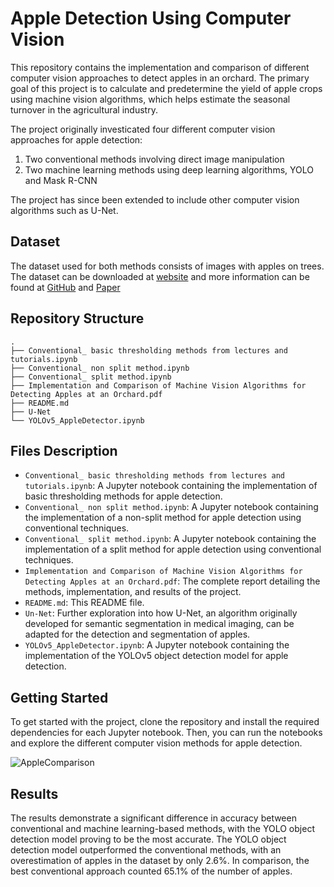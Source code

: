 # Apple Detection Using Computer Vision

This repository contains the implementation and comparison of different computer vision approaches to detect apples in an orchard. The primary goal of this project is to calculate and predetermine the yield of apple crops using machine vision algorithms, which helps estimate the seasonal turnover in the agricultural industry.

The project originally investicated four different computer vision approaches for apple detection:

1. Two conventional methods involving direct image manipulation
2. Two machine learning methods using deep learning algorithms, YOLO and Mask R-CNN

The project has since been extended to include other computer vision algorithms such as U-Net.

## Dataset

The dataset used for both methods consists of images with apples on trees. The dataset can be downloaded at [website](https://rsn.umn.edu/projects/orchard-monitoring/minneapple) and more information can be found at [GitHub](https://github.com/nicolaihaeni/MinneApple) and [Paper](https://arxiv.org/abs/1909.06441)

## Repository Structure

```
.
├── Conventional_ basic thresholding methods from lectures and tutorials.ipynb
├── Conventional_ non split method.ipynb
├── Conventional_ split method.ipynb
├── Implementation and Comparison of Machine Vision Algorithms for Detecting Apples at an Orchard.pdf
├── README.md
├── U-Net
└── YOLOv5_AppleDetector.ipynb

```

## Files Description

- `Conventional_ basic thresholding methods from lectures and tutorials.ipynb`: A Jupyter notebook containing the implementation of basic thresholding methods for apple detection.
- `Conventional_ non split method.ipynb`: A Jupyter notebook containing the implementation of a non-split method for apple detection using conventional techniques.
- `Conventional_ split method.ipynb`: A Jupyter notebook containing the implementation of a split method for apple detection using conventional techniques.
- `Implementation and Comparison of Machine Vision Algorithms for Detecting Apples at an Orchard.pdf`: The complete report detailing the methods, implementation, and results of the project.
- `README.md`: This README file.
- `Un-Net`: Further exploration into how U-Net, an algorithm originally developed for semantic segmentation in medical imaging, can be adapted for the detection and segmentation of apples. 
- `YOLOv5_AppleDetector.ipynb`: A Jupyter notebook containing the implementation of the YOLOv5 object detection model for apple detection.

## Getting Started

To get started with the project, clone the repository and install the required dependencies for each Jupyter notebook. Then, you can run the notebooks and explore the different computer vision methods for apple detection.

![AppleComparison](https://github.com/trow-land/images/blob/main/Apple_Comparison.png)

## Results

The results demonstrate a significant difference in accuracy between conventional and machine learning-based methods, with the YOLO object detection model proving to be the most accurate. The YOLO object detection model outperformed the conventional methods, with an overestimation of apples in the dataset by only 2.6%. In comparison, the best conventional approach counted 65.1% of the number of apples.


